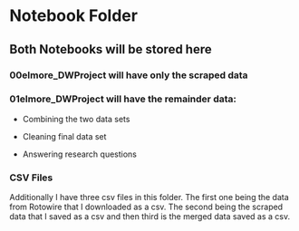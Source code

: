 # Notebook Folder

## Both Notebooks will be stored here

### 00elmore_DWProject will have only the scraped data

### 01elmore_DWProject will have the remainder data:

- Combining the two data sets

- Cleaning final data set

- Answering research questions

### CSV Files

Additionally I have three csv files in this folder. The first one being the data from Rotowire that I downloaded as a csv. The second being the scraped data that I saved as a csv and then third is the merged data saved as a csv.
